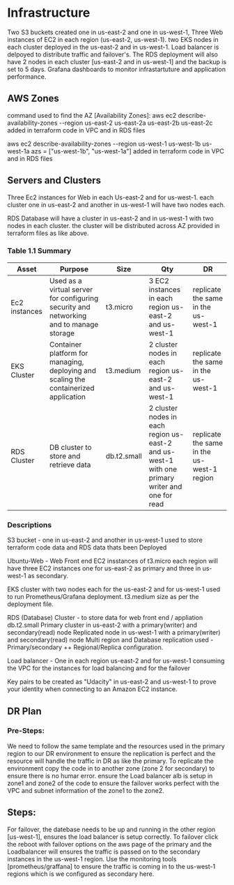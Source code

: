 # Infrastructure
Two S3 buckets created one in us-east-2 and one in us-west-1, Three Web instances of EC2 in each region (us-east-2, us-west-1). two EKS nodes in each cluster deployed in the us-east-2 and in us-west-1. 
Load balancer is delpoyed to distribute traffic and failover's. The RDS deployment will also have 2 nodes in each cluster [us-east-2 and in us-west-1]
and the backup is set to 5 days.
Grafana dashboards to monitor infrastartuture and application performance.


## AWS Zones


command used to find the AZ [Availability Zones]: aws ec2 describe-availability-zones --region us-east-2 
us-east-2a us-east-2b us-east-2c added in terraform code in VPC and in RDS files

aws ec2 describe-availability-zones --region us-west-1
us-west-1b us-west-1a azs = ["us-west-1b", "us-west-1a"] added in terraform code in VPC and in RDS files

## Servers and Clusters

Three Ec2 instances for Web in each Us-east-2 and for us-west-1. each cluster one in us-east-2 and another in us-west-1 will have two nodes each.

RDS Database will have a cluster in us-east-2 and in us-west-1 with two nodes in each cluster.
the cluster will be distributed across AZ provided in terraform files as like above.


### Table 1.1 Summary
| Asset      | Purpose           | Size                                                                   | Qty                                                             | DR                                                                                                           |
|------------|-------------------|------------------------------------------------------------------------|-----------------------------------------------------------------|--------------------------------------------------------------------------------------------------------------|
| Ec2 instances | Used as a virtual server for configuring security and networking and to manage storage | t3.micro | 3 EC2 instances in each region us-east-2 and us-west-1 | replicate the same in the us-west-1 |
| EKS Cluster | Container platform for managing, deploying and scaling the containerized application | t3.medium | 2 cluster nodes in each region us-east-2 and us-west-1 | replicate the same in the us-west-1 |
| RDS Cluster | DB cluster to store and retrieve data | db.t2.small| 2 cluster nodes in each region us-east-2 and us-west-1 with one primary writer and one for read | replicate the same in the us-west-1 region |
### Descriptions


S3 bucket - one in us-east-2 and another in us-west-1 used to store terraform code data and RDS data thats been Deployed

Ubuntu-Web - Web Front end EC2 insstances of t3.micro each region will have three EC2 instances one for us-east-2 as primary and three in us-west-1 as secondary.

EKS cluster with two nodes each for the us-east-2 and for us-west-1 used to run Prometheus/Grafana deployment. t3.medium size as per the deployment file.

RDS (Database) Cluster - to store data for web front end / appliation db.t2.small Primary cluster in us-east-2 with a primary(writer) and secondary(read) node Replicated node in us-west-1 with a primary(writer) and secondary(read) node Multi region and Database replication used - Primary/secondary ++ Regional/Replica configuration.

Load balancer - One in each region us-east-2 and for us-west-1 consuming the VPC for the instances for load balancing and for the failover

Key pairs to be created as "Udacity" in us-east-2 and us-west-1 to prove your identity when connecting to an Amazon EC2 instance.





## DR Plan
### Pre-Steps:
We need to follow the same template and the resources used in the primary region to our DR environment to ensure the replication is perfect and the resource will handle the traffic in DR as like the primary. To replicate the environment copy the code in to another zone (zone 2 for secondary) to ensure there is no humar error. ensure the Load balancer alb is setup in zone1 and zone2 of the code to ensure the failover works perfect with the VPC and subnet information of the zone1 to the zone2.

## Steps:
For failover, the datebase needs to be up and running in the other region [us-west-1],  ensures the load balancer is setup correctly. To failover click the reboot with failover options on the aws page of the primary and the Loadbalancer will ensures the traffic is passed on to the secondary instances in the us-west-1 region. Use the monitoring tools [prometheus/graffana] to ensure the traffic is coming in to the us-west-1 regions which is we configured as secondary here.
